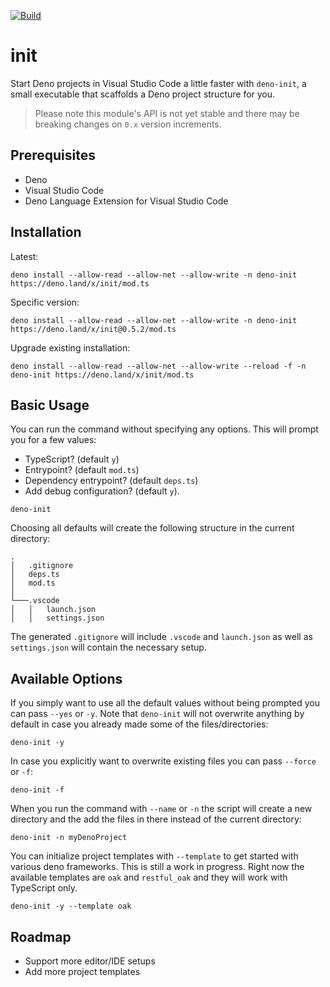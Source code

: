 [![Build](https://github.com/GJZwiers/deno-init/actions/workflows/build.yaml/badge.svg)](https://github.com/GJZwiers/deno-init/actions/workflows/build.yaml)
# init

Start Deno projects in Visual Studio Code a little faster with `deno-init`, a small executable that scaffolds a Deno project structure for you.

> Please note this module's API is not yet stable and there may be breaking changes on `0.x` version increments.

## Prerequisites
- Deno
- Visual Studio Code
- Deno Language Extension for Visual Studio Code

## Installation
Latest:
```
deno install --allow-read --allow-net --allow-write -n deno-init https://deno.land/x/init/mod.ts
```
Specific version:
```
deno install --allow-read --allow-net --allow-write -n deno-init https://deno.land/x/init@0.5.2/mod.ts
```

Upgrade existing installation:
```
deno install --allow-read --allow-net --allow-write --reload -f -n deno-init https://deno.land/x/init/mod.ts
```

## Basic Usage
You can run the command without specifying any options. This will prompt you for a few values:
* TypeScript? (default `y`)
* Entrypoint? (default `mod.ts`)
* Dependency entrypoint? (default `deps.ts`) 
* Add debug configuration? (default `y`).

```
deno-init
```

Choosing all defaults will create the following structure in the current directory:
```
.
│   .gitignore
│   deps.ts  
│   mod.ts
│
└───.vscode
│   │   launch.json
│   │   settings.json
```

The generated `.gitignore` will include `.vscode` and `launch.json` as well as `settings.json` will contain the necessary setup.

## Available Options
If you simply want to use all the default values without being prompted you can pass `--yes` or `-y`. Note that `deno-init` will not overwrite anything by default in case you already made some of the files/directories:
```
deno-init -y
```

In case you explicitly want to overwrite existing files you can pass `--force` or `-f`:
```
deno-init -f
```

When you run the command with `--name` or `-n` the script will create a new directory and the add the files in there instead of the current directory:
```
deno-init -n myDenoProject
```

You can initialize project templates with `--template` to get started with various deno frameworks. This is still a work in progress. Right now the available templates are `oak` and `restful_oak` and they will work with TypeScript only.
```
deno-init -y --template oak
```

## Roadmap
* Support more editor/IDE setups
* Add more project templates